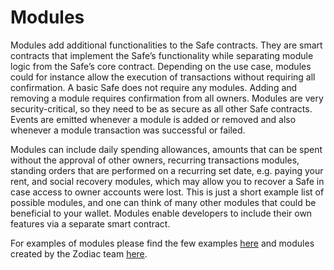 # Modules

Modules add additional functionalities to the Safe contracts. They are smart contracts that implement the Safe’s functionality while separating module logic from the Safe’s core contract. Depending on the use case, modules could for instance allow the execution of transactions without requiring all confirmation. A basic Safe does not require any modules. Adding and removing a module requires confirmation from all owners. Modules are very security-critical, so they need to be as secure as all other Safe contracts. Events are emitted whenever a module is added or removed and also whenever a module transaction was successful or failed.

Modules can include daily spending allowances, amounts that can be spent without the approval of other owners, recurring transactions modules, standing orders that are performed on a recurring set date, e.g. paying your rent, and social recovery modules, which may allow you to recover a Safe in case access to owner accounts were lost. This is just a short example list of possible modules, and one can think of many other modules that could be beneficial to your wallet. Modules enable developers to include their own features via a separate smart contract.

For examples of modules please find the few examples [here](https://github.com/gnosis/safe-modules) and modules created by the Zodiac team [here](https://github.com/gnosis/zodiac#modules).

